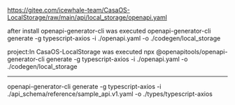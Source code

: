 https://gitee.com/icewhale-team/CasaOS-LocalStorage/raw/main/api/local_storage/openapi.yaml

after install openapi-generator-cli was executed
openapi-generator-cli generate -g typescript-axios -i ./openapi.yaml -o ./codegen/local_storage

project:In CasaOS-LocalStorage was executed
npx @openapitools/openapi-generator-cli generate -g typescript-axios -i ./openapi.yaml -o ./codegen/local_storage




----

openapi-generator-cli generate -g typescript-axios -i ./api_schema/reference/sample_api.v1.yaml -o ./types/typescript-axios
